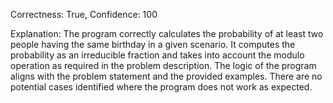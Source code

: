 Correctness: True, Confidence: 100

Explanation: The program correctly calculates the probability of at least two people having the same birthday in a given scenario. It computes the probability as an irreducible fraction and takes into account the modulo operation as required in the problem description. The logic of the program aligns with the problem statement and the provided examples. There are no potential cases identified where the program does not work as expected.